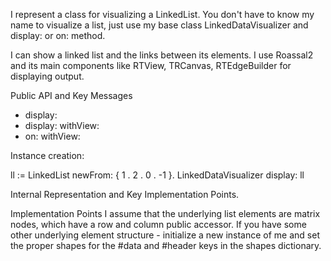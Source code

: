 I represent a class for visualizing a LinkedList.
You don't have to know my name to visualize a list, just use my base class LinkedDataVisualizer and display: or on: method.

I can show a linked list and the links between its elements.
I use Roassal2 and its main components like RTView, TRCanvas, RTEdgeBuilder for displaying output.

Public API and Key Messages

- display:
- display: withView:
- on: withView:

Instance creation:

ll := LinkedList newFrom: { 1 . 2 . 0 . -1 }.
LinkedDataVisualizer display: ll
 
Internal Representation and Key Implementation Points.

   Implementation Points
	I assume that the underlying list elements are matrix nodes, which have a row and column public accessor.
	If you have some other underlying element structure - initialize a new instance of me and set the proper shapes for the #data and #header keys in the shapes dictionary.